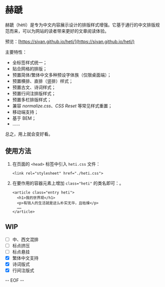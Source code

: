 # 赫蹏

赫蹏（hètí）是专为中文内容展示设计的排版样式增强。它基于通行的中文排版规范而来，可以为网站的读者带来更好的文章阅读体验。

预览：[https://sivan.github.io/heti/](https://sivan.github.io/heti/)

主要特性：
- 全标签样式统一；
- 贴合网格的排版；
- 预置简体/繁体中文多种预设字体族（仅限桌面端）；
- 预置横排、直排（竖排）样式；
- 预置古文、诗词样式；
- 预置行间注排版样式；
- 预置多栏排版样式；
- 兼容 *normalize.css*、*CSS Reset* 等常见样式重置；
- 移动端支持；
- 基于 BEM；
- ……

总之，用上就会变好看。

## 使用方法

1. 在页面的 `<head>` 标签中引入 `heti.css` 文件：
    ```
    <link rel="stylesheet" href="./heti.css">
    ```
1. 在要作用的容器元素上增加 `class="heti"` 的类名即可：。
    ```
    <article class="entry heti">
      <h1>我的世界观</h1>
      <p>有钱人的生活就是这么朴实无华，且枯燥</p>
      ……
    </article>
    ```


## WIP

- [ ] 中、西文混排
- [ ] 标点挤压
- [ ] 标点悬挂
- [x] 繁体中文支持
- [x] 诗词版式
- [x] 行间注版式

-- EOF --
